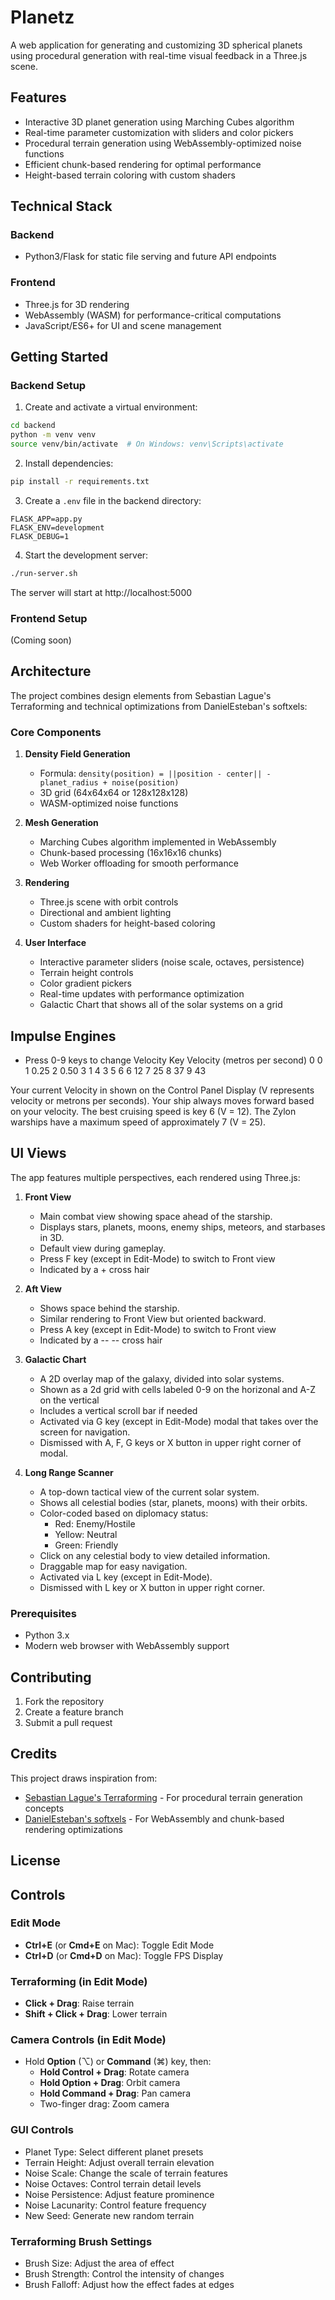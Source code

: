 # Planetz

A web application for generating and customizing 3D spherical planets using procedural generation with real-time visual feedback in a Three.js scene.

## Features

- Interactive 3D planet generation using Marching Cubes algorithm
- Real-time parameter customization with sliders and color pickers
- Procedural terrain generation using WebAssembly-optimized noise functions
- Efficient chunk-based rendering for optimal performance
- Height-based terrain coloring with custom shaders

## Technical Stack

### Backend
- Python3/Flask for static file serving and future API endpoints

### Frontend
- Three.js for 3D rendering
- WebAssembly (WASM) for performance-critical computations
- JavaScript/ES6+ for UI and scene management

## Getting Started

### Backend Setup

1. Create and activate a virtual environment:
```bash
cd backend
python -m venv venv
source venv/bin/activate  # On Windows: venv\Scripts\activate
```

2. Install dependencies:
```bash
pip install -r requirements.txt
```

3. Create a `.env` file in the backend directory:
```
FLASK_APP=app.py
FLASK_ENV=development
FLASK_DEBUG=1
```

4. Start the development server:
```bash
./run-server.sh
```

The server will start at http://localhost:5000

### Frontend Setup

(Coming soon)

## Architecture

The project combines design elements from Sebastian Lague's Terraforming and technical optimizations from DanielEsteban's softxels:

### Core Components

1. **Density Field Generation**
   - Formula: `density(position) = ||position - center|| - planet_radius + noise(position)`
   - 3D grid (64x64x64 or 128x128x128)
   - WASM-optimized noise functions

2. **Mesh Generation**
   - Marching Cubes algorithm implemented in WebAssembly
   - Chunk-based processing (16x16x16 chunks)
   - Web Worker offloading for smooth performance

3. **Rendering**
   - Three.js scene with orbit controls
   - Directional and ambient lighting
   - Custom shaders for height-based coloring

4. **User Interface**
   - Interactive parameter sliders (noise scale, octaves, persistence)
   - Terrain height controls
   - Color gradient pickers
   - Real-time updates with performance optimization
   - Galactic Chart that shows all of the solar systems on a grid

## Impulse Engines
   - Press 0-9 keys to change Velocity
Key	Velocity (metros per second)
0	   0
1	   0.25
2	   0.50
3	   1
4	   3
5	   6
6	   12
7	   25
8	   37
9	   43

Your current Velocity in shown on the Control Panel Display (V represents velocity or metrons per seconds). Your ship always moves forward based on your velocity. The best cruising speed is key 6 (V = 12). The Zylon warships have a maximum speed of approximately 7 (V = 25). 

## UI Views
The app features multiple perspectives, each rendered using Three.js:

1. **Front View**
   - Main combat view showing space ahead of the starship.
   - Displays stars, planets, moons, enemy ships, meteors, and starbases in 3D.
   - Default view during gameplay.
   - Press F key (except in Edit-Mode) to switch to Front view
   - Indicated by a + cross hair

2. **Aft View**
   - Shows space behind the starship.
   - Similar rendering to Front View but oriented backward.
   - Press A key (except in Edit-Mode) to switch to Front view
   - Indicated by a -- -- cross hair

3. **Galactic Chart**
   - A 2D overlay map of the galaxy, divided into solar systems.
   - Shown as a 2d grid with cells labeled 0-9 on the horizonal and A-Z on the vertical
   - Includes a vertical scroll bar if needed
   - Activated via G key (except in Edit-Mode) modal that takes over the screen for navigation.
   - Dismissed with A, F, G keys or X button in upper right corner of modal.

4. **Long Range Scanner**
   - A top-down tactical view of the current solar system.
   - Shows all celestial bodies (star, planets, moons) with their orbits.
   - Color-coded based on diplomacy status:
     - Red: Enemy/Hostile
     - Yellow: Neutral
     - Green: Friendly
   - Click on any celestial body to view detailed information.
   - Draggable map for easy navigation.
   - Activated via L key (except in Edit-Mode).
   - Dismissed with L key or X button in upper right corner.

### Prerequisites
- Python 3.x
- Modern web browser with WebAssembly support

## Contributing

1. Fork the repository
2. Create a feature branch
3. Submit a pull request

## Credits

This project draws inspiration from:
- [Sebastian Lague's Terraforming](https://github.com/SebLague/Terraforming) - For procedural terrain generation concepts
- [DanielEsteban's softxels](https://github.com/danielesteban/softxels) - For WebAssembly and chunk-based rendering optimizations

## License


## Controls

### Edit Mode
- **Ctrl+E** (or **Cmd+E** on Mac): Toggle Edit Mode
- **Ctrl+D** (or **Cmd+D** on Mac): Toggle FPS Display

### Terraforming (in Edit Mode)
- **Click + Drag**: Raise terrain
- **Shift + Click + Drag**: Lower terrain

### Camera Controls (in Edit Mode)
- Hold **Option** (⌥) or **Command** (⌘) key, then:
  - **Hold Control + Drag**: Rotate camera
  - **Hold Option + Drag**: Orbit camera
  - **Hold Command + Drag**: Pan camera
  - Two-finger drag: Zoom camera


### GUI Controls
- Planet Type: Select different planet presets
- Terrain Height: Adjust overall terrain elevation
- Noise Scale: Change the scale of terrain features
- Noise Octaves: Control terrain detail levels
- Noise Persistence: Adjust feature prominence
- Noise Lacunarity: Control feature frequency
- New Seed: Generate new random terrain

### Terraforming Brush Settings
- Brush Size: Adjust the area of effect
- Brush Strength: Control the intensity of changes
- Brush Falloff: Adjust how the effect fades at edges 